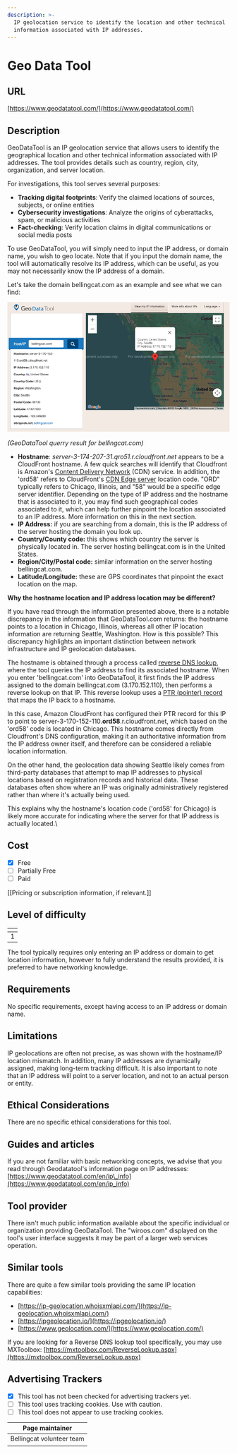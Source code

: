 ```yaml
---
description: >-
  IP geolocation service to identify the location and other technical
  information associated with IP addresses.
---
```


# Geo Data Tool

## URL

[https://www.geodatatool.com/](https://www.geodatatool.com/)

## Description

GeoDataTool is an IP geolocation service that allows users to identify the geographical location and other technical information associated with IP addresses. The tool provides details such as country, region, city, organization, and server location.

For investigations, this tool serves several purposes:

* **Tracking digital footprints**: Verify the claimed locations of sources, subjects, or online entities
* **Cybersecurity investigations**: Analyze the origins of cyberattacks, spam, or malicious activities
* **Fact-checking**: Verify location claims in digital communications or social media posts

To use GeoDataTool, you will simply need to input the IP address, or domain name, you wish to geo locate. Note that if you input the domain name, the tool will automatically resolve its IP address, which can be useful, as you may not necessarily know the IP address of a domain.

Let's take the domain bellingcat.com as an example and see what we can find:

![](.gitbook/assets/unknown.png)

_(GeoDataTool querry result for bellingcat.com)_



* **Hostname**: _server-3-174-207-31.qro51.r.cloudfront.net_ appears to be a CloudFront hostname. A few quick searches will identify that Cloudfront is Amazon's [Content Delivery Network](http://en.wikipedia.org/wiki/Content_delivery_network) (CDN) service. In addition, the 'ord58' refers to CloudFront's [CDN Edge server](https://en.wikipedia.org/wiki/Content_delivery_network) location code. "ORD" typically refers to Chicago, Illinois, and "58" would be a specific edge server identifier. Depending on the type of IP address and the hostname that is associated to it, you may find such geographical codes associated to it, which can help further pinpoint the location associated to an IP address. More information on this in the next section.
* **IP Address:** if you are searching from a domain, this is the IP address of the server hosting the domain you look up.
* **Country/County code:** this shows which country the server is physically located in. The server hosting bellingcat.com is in the United States.
* **Region/City/Postal code:** similar information on the server hosting bellingcat.com.
* **Latitude/Longitude:** these are GPS coordinates that pinpoint the exact location on the map.

**Why the hostname location and IP address location may be different?**

If you have read through the information presented above, there is a notable discrepancy in the information that GeoDataTool.com returns: the hostname points to a location in Chicago, Illinois, whereas all other IP location information are returning Seattle, Washington. How is this possible? This discrepancy highlights an important distinction between network infrastructure and IP geolocation databases.

The hostname is obtained through a process called [reverse DNS lookup](https://en.wikipedia.org/wiki/Reverse_DNS_lookup), where the tool queries the IP address to find its associated hostname. When you enter 'bellingcat.com' into GeoDataTool, it first finds the IP address assigned to the domain bellingcat.com (3.170.152.110), then performs a reverse lookup on that IP. This reverse lookup uses a [PTR (pointer) record](https://www.cloudflare.com/learning/dns/dns-records/dns-ptr-record/) that maps the IP back to a hostname.

In this case, Amazon CloudFront has configured their PTR record for this IP to point to server-3-170-152-110.**ord58**.r.cloudfront.net, which based on the 'ord58' code is located in Chicago. This hostname comes directly from Cloudfront's DNS configuration, making it an authoritative information from the IP address owner itself, and therefore can be considered a reliable location information.

On the other hand, the geolocation data showing Seattle likely comes from third-party databases that attempt to map IP addresses to physical locations based on registration records and historical data. These databases often show where an IP was originally administratively registered rather than where it's actually being used.

This explains why the hostname's location code ('ord58' for Chicago) is likely more accurate for indicating where the server for that IP address is actually located.\


## Cost

* [x] Free
* [ ] Partially Free
* [ ] Paid

\[\[Pricing or subscription information, if relevant.]]

## Level of difficulty

<table><thead><tr><th data-type="rating" data-max="5"></th></tr></thead><tbody><tr><td>1</td></tr></tbody></table>

The tool typically requires only entering an IP address or domain to get location information, however to fully understand the results provided, it is preferred to have networking knowledge.&#x20;

## Requirements

No specific requirements, except having access to an IP address or domain name.

## Limitations

IP geolocations are often not precise, as was shown with the hostname/IP location mismatch. In addition, many IP addresses are dynamically assigned, making long-term tracking difficult. It is also important to note that an IP address will point to a server location, and not to an actual person or entity.

## Ethical Considerations

There are no specific ethical considerations for this tool.

## Guides and articles

If you are not familiar with basic networking concepts, we advise that you read through Geodatatool's information page on IP addresses: [https://www.geodatatool.com/en/ip\_info](https://www.geodatatool.com/en/ip_info)



## Tool provider

There isn't much public information available about the specific individual or organization providing GeoDataTool. The "wiroos.com" displayed on the tool's user interface suggests it may be part of a larger web services operation.

## Similar tools

There are quite a few similar tools providing the same IP location capabilities:

* [https://ip-geolocation.whoisxmlapi.com/](https://ip-geolocation.whoisxmlapi.com/)
* [https://ipgeolocation.io/](https://ipgeolocation.io/)
* [https://www.geolocation.com/](https://www.geolocation.com/)



If you are looking for a Reverse DNS lookup tool specifically, you may use MXToolbox: [https://mxtoolbox.com/ReverseLookup.aspx](https://mxtoolbox.com/ReverseLookup.aspx)

## Advertising Trackers

* [x] This tool has not been checked for advertising trackers yet.
* [ ] This tool uses tracking cookies. Use with caution.
* [ ] This tool does not appear to use tracking cookies.

| Page maintainer           |
| ------------------------- |
| Bellingcat volunteer team |
|                           |
